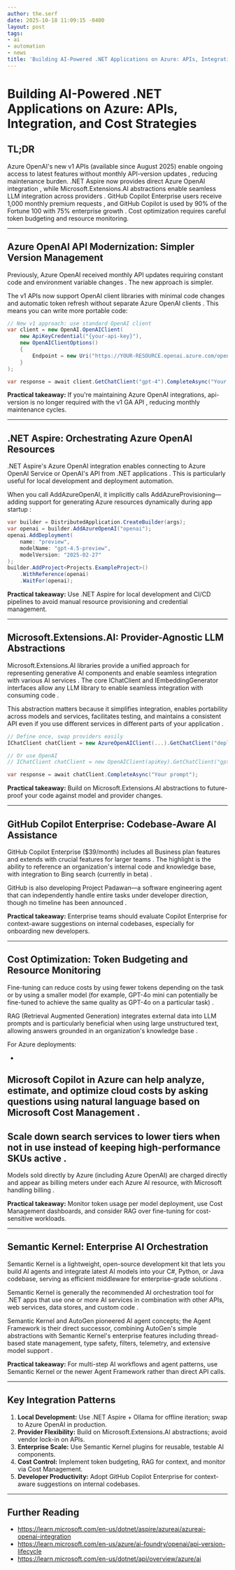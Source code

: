 ```yaml
---
author: the.serf
date: 2025-10-18 11:09:15 -0400
layout: post
tags:
- ai
- automation
- news
title: 'Building AI-Powered .NET Applications on Azure: APIs, Integration, and Cost Strategies'
---
```

# Building AI-Powered .NET Applications on Azure: APIs, Integration, and Cost Strategies

## TL;DR


Azure OpenAI's new v1 APIs (available since August 2025) enable ongoing access to latest features without monthly API-version updates
, reducing maintenance burden. 
.NET Aspire now provides direct Azure OpenAI integration
, while 
Microsoft.Extensions.AI abstractions enable seamless LLM integration across providers
. 
GitHub Copilot Enterprise users receive 1,000 monthly premium requests
, and 
GitHub Copilot is used by 90% of the Fortune 100 with 75% enterprise growth
. Cost optimization requires careful token budgeting and resource monitoring.

---

## Azure OpenAI API Modernization: Simpler Version Management


Previously, Azure OpenAI received monthly API updates requiring constant code and environment variable changes
. The new approach is simpler.


The v1 APIs now support OpenAI client libraries with minimal code changes and automatic token refresh without separate Azure OpenAI clients
. This means you can write more portable code:

```csharp
// New v1 approach: use standard OpenAI client
var client = new OpenAI.OpenAIClient(
    new ApiKeyCredential("{your-api-key}"),
    new OpenAIClientOptions() 
    { 
        Endpoint = new Uri("https://YOUR-RESOURCE.openai.azure.com/openai/v1/")
    }
);

var response = await client.GetChatClient("gpt-4").CompleteAsync("Your prompt here");
```

**Practical takeaway:** If you're maintaining Azure OpenAI integrations, 
api-version is no longer required with the v1 GA API
, reducing monthly maintenance cycles.

---

## .NET Aspire: Orchestrating Azure OpenAI Resources


.NET Aspire's Azure OpenAI integration enables connecting to Azure OpenAI Service or OpenAI's API from .NET applications
. This is particularly useful for local development and deployment automation.


When you call AddAzureOpenAI, it implicitly calls AddAzureProvisioning—adding support for generating Azure resources dynamically during app startup
:

```csharp
var builder = DistributedApplication.CreateBuilder(args);
var openai = builder.AddAzureOpenAI("openai");
openai.AddDeployment(
    name: "preview", 
    modelName: "gpt-4.5-preview", 
    modelVersion: "2025-02-27"
);
builder.AddProject<Projects.ExampleProject>()
    .WithReference(openai)
    .WaitFor(openai);
```

**Practical takeaway:** Use .NET Aspire for local development and CI/CD pipelines to avoid manual resource provisioning and credential management.

---

## Microsoft.Extensions.AI: Provider-Agnostic LLM Abstractions


Microsoft.Extensions.AI libraries provide a unified approach for representing generative AI components and enable seamless integration with various AI services
. 
The core IChatClient and IEmbeddingGenerator interfaces allow any LLM library to enable seamless integration with consuming code
.

This abstraction matters because 
it simplifies integration, enables portability across models and services, facilitates testing, and maintains a consistent API even if you use different services in different parts of your application
.

```csharp
// Define once, swap providers easily
IChatClient chatClient = new AzureOpenAIClient(...).GetChatClient("deployment-name");

// Or use OpenAI
// IChatClient chatClient = new OpenAIClient(apiKey).GetChatClient("gpt-4");

var response = await chatClient.CompleteAsync("Your prompt");
```

**Practical takeaway:** Build on Microsoft.Extensions.AI abstractions to future-proof your code against model and provider changes.

---

## GitHub Copilot Enterprise: Codebase-Aware AI Assistance


GitHub Copilot Enterprise ($39/month) includes all Business plan features and extends with crucial features for larger teams
. 
The highlight is the ability to reference an organization's internal code and knowledge base, with integration to Bing search (currently in beta)
.


GitHub is also developing Project Padawan—a software engineering agent that can independently handle entire tasks under developer direction, though no timeline has been announced
.

**Practical takeaway:** Enterprise teams should evaluate Copilot Enterprise for context-aware suggestions on internal codebases, especially for onboarding new developers.

---

## Cost Optimization: Token Budgeting and Resource Monitoring


Fine-tuning can reduce costs by using fewer tokens depending on the task or by using a smaller model (for example, GPT-4o mini can potentially be fine-tuned to achieve the same quality as GPT-4o on a particular task)
.


RAG (Retrieval Augmented Generation) integrates external data into LLM prompts and is particularly beneficial when using large unstructured text, allowing answers grounded in an organization's knowledge base
.

For Azure deployments:

- 
Microsoft Copilot in Azure can help analyze, estimate, and optimize cloud costs by asking questions using natural language based on Microsoft Cost Management
.
- 
Scale down search services to lower tiers when not in use instead of keeping high-performance SKUs active
.
- 
Models sold directly by Azure (including Azure OpenAI) are charged directly and appear as billing meters under each Azure AI resource, with Microsoft handling billing
.

**Practical takeaway:** Monitor token usage per model deployment, use Cost Management dashboards, and consider RAG over fine-tuning for cost-sensitive workloads.

---

## Semantic Kernel: Enterprise AI Orchestration


Semantic Kernel is a lightweight, open-source development kit that lets you build AI agents and integrate latest AI models into your C#, Python, or Java codebase, serving as efficient middleware for enterprise-grade solutions
.


Semantic Kernel is generally the recommended AI orchestration tool for .NET apps that use one or more AI services in combination with other APIs, web services, data stores, and custom code
.


Semantic Kernel and AutoGen pioneered AI agent concepts; the Agent Framework is their direct successor, combining AutoGen's simple abstractions with Semantic Kernel's enterprise features including thread-based state management, type safety, filters, telemetry, and extensive model support
.

**Practical takeaway:** For multi-step AI workflows and agent patterns, use Semantic Kernel or the newer Agent Framework rather than direct API calls.

---

## Key Integration Patterns

1. **Local Development:** Use .NET Aspire + Ollama for offline iteration; swap to Azure OpenAI in production.
2. **Provider Flexibility:** Build on Microsoft.Extensions.AI abstractions; avoid vendor lock-in on APIs.
3. **Enterprise Scale:** Use Semantic Kernel plugins for reusable, testable AI components.
4. **Cost Control:** Implement token budgeting, RAG for context, and monitor via Cost Management.
5. **Developer Productivity:** Adopt GitHub Copilot Enterprise for context-aware suggestions on internal codebases.

---

## Further Reading

- https://learn.microsoft.com/en-us/dotnet/aspire/azureai/azureai-openai-integration
- https://learn.microsoft.com/en-us/azure/ai-foundry/openai/api-version-lifecycle
- https://learn.microsoft.com/en-us/dotnet/api/overview/azure/ai
